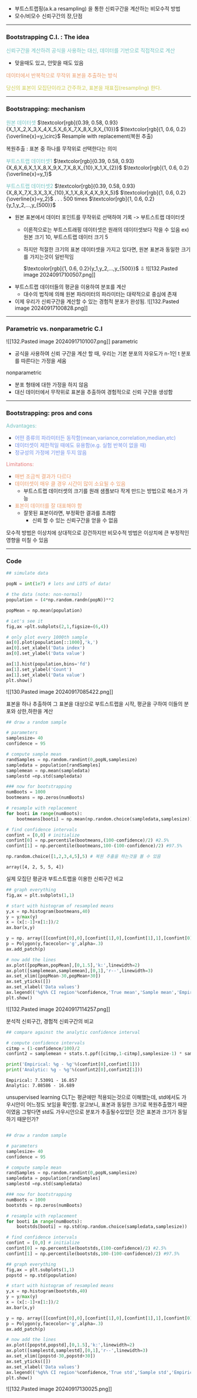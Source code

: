 - 부트스트랩핑(a.k.a resampling) 을 통한 신뢰구간을 계산하는 비모수적 방법
- 모수/비모수 신뢰구간의 장,단점

---
### Bootstrapping C.I. : The idea

<span style="color:rgb(116, 195, 194)">신뢰구간을 계산하려 공식을 사용하는 대신, 데이터를 기반으로 직접적으로 계산</span>
- 맞을때도 있고, 안맞을 때도 있음

<span style="color:rgb(236, 158, 111)">데이터에서 반복적으로 무작위 표본을 추출하는 방식</span>

<span style="color:rgb(205, 205, 81)">당신의 표본이 모집단이라고 간주하고, 표본을 재표집(resampling) 한다.</span> 

---
### Bootstrapping: mechanism

<span style="color:rgb(116, 195, 194)">원본 데이터셋</span>  $\textcolor[rgb]{0.39, 0.58, 0.93} {X_1,X_2,X_3,X_4,X_5,X_6,X_7,X_8,X_9,X_{10}}$  $\textcolor[rgb]{1, 0.6, 0.2}{\overline{x}=y_\circ}$
           Resample with replacement(복원 추출)

복원추출 : 표본 중 하나를 무작위로 선택한다는 의미

<span style="color:rgb(116, 195, 194)">부트스트랩 데이터셋1</span>  $\textcolor[rgb]{0.39, 0.58, 0.93} {X_6,X_6,X_1,X_8,X_9,X_7,X_8,X_{10},X_1,X_{2}}$  $\textcolor[rgb]{1, 0.6, 0.2}{\overline{x}=y_1}$

<span style="color:rgb(116, 195, 194)">부트스트랩 데이터셋2</span>  $\textcolor[rgb]{0.39, 0.58, 0.93} {X_8,X_7,X_3,X_3,X_{10},X_1,X_8,X_4,X_9,X_5}$  $\textcolor[rgb]{1, 0.6, 0.2}{\overline{x}=y_2}$
							.
							.
							.
						500 times
						$\textcolor[rgb]{1, 0.6, 0.2}{y_1,y_2,...,y_{500}}$

- 원본 표본에서 데이터 포인트를 무작위로 선택하여 기록 -> 부트스트랩 데이터셋
	- 이론적으로는 부트스트래핑 데이터셋은 원래의 데이터셋보다 작을 수 있음 ex) 원본 크기 10, 부트스트랩 데이터 크기 5
	- 하지만 적절한 크기의 표본 데이터셋을 가지고 있다면, 원본 표본과 동일한 크기를 가지는것이 일반적임

		$\textcolor[rgb]{1, 0.6, 0.2}{y_1,y_2,...,y_{500}}$
			⇩
![[132.Pasted image 20240917100507.png]]
- 부트스트랩 데이터들의 평균을 이용하여 분포를 계산
	- 대수의 법칙에 의해 원본 파라미터의 파라미터는 대략적으로 중심에 존재
- 이제 우리가 신뢰구간을 계산할 수 있는 경험적 분포가 완성됨.
![[132.Pasted image 20240917100828.png]]

---
### Parametric vs. nonparametric C.I

![[132.Pasted image 20240917101007.png]]
parametric
- 공식을 사용하여 신뢰 구간을 계산 할 때, 우리는 기본 분포의 자유도가 n-1인 t 분포를 따른다는 가정을 세움

nonparametric
- 분포 형태에 대한 가정을 하지 않음
- 대신 데이터에서 무작위로 표본을 추출하여 경험적으로 신뢰 구간을 생성함

---
### Bootstrapping: pros and cons

<span style="color:rgb(116, 195, 194)">Advantages:</span>
- <span style="color:rgb(118, 147, 234)">어떤 종류의 파라미터든 동작함(mean,variance,correlation,median,etc)</span> 
- <span style="color:rgb(118, 147, 234)">데이터셋이 제한적일 때에도 유용함(e.g. 실험 반복이 없을 때)</span>
- <span style="color:rgb(118, 147, 234)">정규성의 가정에 기반을 두지 않음</span>

<span style="color:rgb(230, 122, 122)">Limitations:</span> 
- <span style="color:rgb(236, 158, 111)">매번 조금씩 결과가 다르다</span>
- <span style="color:rgb(236, 158, 111)">데이터셋이 매우 클 경우 시간이 많이 소요될 수 있음</span>
	- 부트스트랩 데이터셋의 크기를 원래 샘플보다 작게 만드는 방법으로 해소가 가능
- <span style="color:rgb(236, 158, 111)">표본이 데이터를 잘 대표해야 함</span>
	- 잘못된 표본이라면, 부정확한 결과를 초래함
		- 신뢰 할 수 있는 신뢰구간을 얻을 수 없음

모수적 방법은 이상치에 상대적으로 강건하지만
비모수적 방법은 이상치에 큰 부정적인 영향을 미칠 수 있음

---
### Code

```python
## simulate data

popN = int(1e7) # lots and LOTS of data!

# the data (note: non-normal)
population = (4*np.random.randn(popN))**2

popMean = np.mean(population)

# Let's see it
fig,ax =plt.subplots(2,1,figsize=(6,4))

# only plot every 1000th sample
ax[0].plot(population[::1000],'k,')
ax[0].set_xlabel('Data index')
ax[0].set_ylabel('Data value')

ax[1].hist(population,bins='fd')
ax[1].set_ylabel('Count')
ax[1].set_xlabel('Data value')
plt.show()
```
![[130.Pasted image 20240917085422.png]]

표본을 하나 추출하여 그 표본을 대상으로 부트스트랩을 시작, 평균을 구하여 이들의 분포와 상한,하한을 계산
```python
## draw a random sample

# parameters
samplesize= 40
confidence = 95 

# compute sample mean
randSamples = np.random.randint(0,popN,samplesize)
sampledata = population[randSamples]
samplemean = np.mean(sampledata)
samplestd =np.std(sampledata)

### now for bootstrapping
numBoots = 1000
bootmeans = np.zeros(numBoots)

# resample with replacement
for booti in range(numBoots):
    bootmeans[booti] = np.mean(np.random.choice(sampledata,samplesize))

# find confidence intervals
confint = [0,0] # initialize
confint[0] = np.percentile(bootmeans,(100-confidence)/2) #2.5%
confint[1] = np.percentile(bootmeans,100-(100-confidence)/2) #97.5% 

```

```python
np.random.choice([1,2,3,4,5],5) # 복원 추출을 하는것을 볼 수 있음
```
```
array([4, 2, 5, 5, 4])
```

실제 모집단 평균과 부트스트랩을 이용한 신뢰구간 비교
```python
## graph everything
fig,ax = plt.subplots(1,1)

# start with histogram of resampled means
y,x = np.histogram(bootmeans,40)
y = y/max(y)
x = (x[:-1]+x[1:])/2
ax.bar(x,y)

y = np. array([[confint[0],0],[confint[1],0],[confint[1],1],[confint[0],1]])
p = Polygon(y,facecolor='g',alpha=.3)
ax.add_patch(p)

# now add the lines
ax.plot([popMean,popMean],[0,1.5],'k:',linewidth=2)
ax.plot([samplemean,samplemean],[0,1],'r--',linewidth=3)
ax.set_xlim([popMean-30,popMean+30])
ax.set_yticks([])
ax.set_xlabel('Data values')
ax.legend(('%g%% CI region'%confidence,'True mean','Sample mean','Empirical dist.'))
plt.show()
```
![[132.Pasted image 20240917114257.png]]

분석적 신뢰구간, 경험적 신뢰구간의 비교
```python
## compare against the analytic confidence interval

# compute confidence intervals
citmp = (1-confidence/100)/2
confint2 = samplemean + stats.t.ppf([citmp,1-citmp],samplesize-1) * samplestd/np.sqrt(samplesize)

print('Empirical: %g - %g'%(confint[0],confint[1]))
print('Analytic: %g - %g'%(confint2[0],confint2[1]))
```

```
Empirical: 7.53091 - 16.857
Analytic: 7.08586 - 16.689
```

unsupervised learning
CLT는 평균에만 적용되는것으로 이해했는데, std에서도 가우시안이 어느정도 보임을 확인함.
알고보니, 표본과 동일한 크기로 복원추출했기 때문이였음
그렇다면 std도 가우시안으로 분포가 추출될수있었던 것은 표본과 크기가 동일하기 때문인가? 
```python

## draw a random sample

# parameters
samplesize= 40
confidence = 95 

# compute sample mean
randSamples = np.random.randint(0,popN,samplesize)
sampledata = population[randSamples]
samplestd =np.std(sampledata)

### now for bootstrapping
numBoots = 1000
bootstds = np.zeros(numBoots)

# resample with replacement
for booti in range(numBoots):
    bootstds[booti] = np.std(np.random.choice(sampledata,samplesize))

# find confidence intervals
confint = [0,0] # initialize
confint[0] = np.percentile(bootstds,(100-confidence)/2) #2.5%
confint[1] = np.percentile(bootstds,100-(100-confidence)/2) #97.5% 

```


```python
## graph everything
fig,ax = plt.subplots(1,1)
popstd = np.std(population)

# start with histogram of resampled means
y,x = np.histogram(bootstds,40)
y = y/max(y)
x = (x[:-1]+x[1:])/2
ax.bar(x,y)

y = np. array([[confint[0],0],[confint[1],0],[confint[1],1],[confint[0],1]])
p = Polygon(y,facecolor='g',alpha=.3)
ax.add_patch(p)

# now add the lines
ax.plot([popstd,popstd],[0,1.5],'k:',linewidth=2)
ax.plot([samplestd,samplestd],[0,1],'r--',linewidth=3)
ax.set_xlim([popstd-30,popstd+30])
ax.set_yticks([])
ax.set_xlabel('Data values')
ax.legend(('%g%% CI region'%confidence,'True std','Sample std','Empirical dist.'))
plt.show()
```
![[132.Pasted image 20240917130025.png]]
